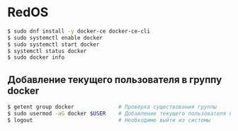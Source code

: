 # RedOS
```bash
$ sudo dnf install -y docker-ce docker-ce-cli
$ sudo systemctl enable docker
$ sudo systemctl start docker
$ systemctl status docker
$ sudo docker info
```
## Добавление текущего пользователя в группу docker
```bash
$ getent group docker              # Проверка существования группы
$ sudo usermod -aG docker $USER    # Добавление текущего пользователя в группу docker
$ logout                           # Необходимо выйти из системы
```
